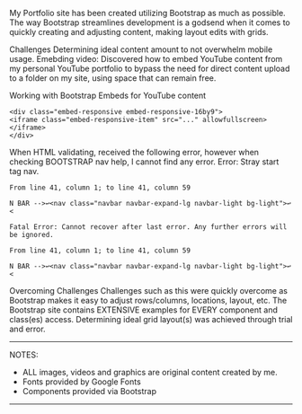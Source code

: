 My Portfolio site has been created utilizing Bootstrap as much as possible. The way Bootstrap streamlines development is a godsend when it comes to quickly creating and adjusting content, making layout edits with grids. 

Challenges
Determining ideal content amount to not overwhelm mobile usage.
Emebding video: Discovered how to embed YouTube content from my personal YouTube portfolio to bypass the need for direct content upload to a folder on my site, using space that can remain free. 

Working with Bootstrap Embeds for YouTube content

    <div class="embed-responsive embed-responsive-16by9">
    <iframe class="embed-responsive-item" src="..." allowfullscreen></iframe>
    </div>

When HTML validating, received the following error, however when checking BOOTSTRAP nav help, I cannot find any error.
    Error: Stray start tag nav.

    From line 41, column 1; to line 41, column 59

    N BAR -->↩<nav class="navbar navbar-expand-lg navbar-light bg-light">↩    <

    Fatal Error: Cannot recover after last error. Any further errors will be ignored.

    From line 41, column 1; to line 41, column 59

    N BAR -->↩<nav class="navbar navbar-expand-lg navbar-light bg-light">↩    <


Overcoming Challenges
Challenges such as this were quickly overcome as Bootstrap makes it easy to adjust rows/columns, locations, layout, etc. 
The Bootstrap site contains EXTENSIVE examples for EVERY component and class(es) access.
Determining ideal grid layout(s) was achieved through trial and error. 

-----------------------------------------------------------------------------------
NOTES: 
- ALL images, videos and graphics are original content created by me.
- Fonts provided by Google Fonts
- Components provided via Bootstrap
-----------------------------------------------------------------------------------
